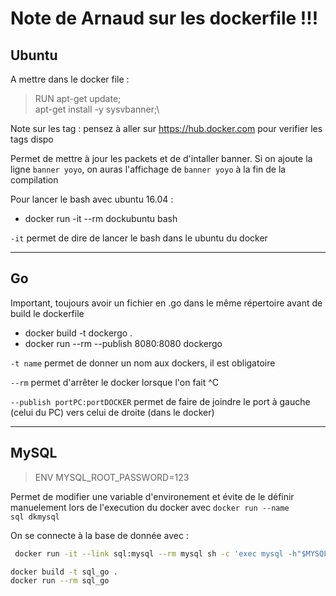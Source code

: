 Note de Arnaud sur les dockerfile !!!
===================================

## Ubuntu

A mettre dans le docker file : 

>RUN apt-get update;\
apt-get install -y sysvbanner;\

Note sur les tag : pensez à aller sur https://hub.docker.com pour verifier les tags dispo 

Permet de mettre à jour les packets et de d'intaller banner.
Si on ajoute la ligne <code>banner yoyo</code>, on auras l'affichage de <code>banner yoyo</code> à la fin de la compilation

Pour lancer le bash avec ubuntu 16.04 :

* docker run -it --rm dockubuntu bash

<code>-it</code> permet de dire de lancer le bash dans le ubuntu du docker

------------------------------------
## Go
Important, toujours avoir un fichier en .go dans le même répertoire avant de build le dockerfile 

* docker build -t dockergo  .
* docker run --rm --publish 8080:8080 dockergo

<code>-t name</code> permet de donner un nom aux dockers, il est obligatoire

<code>--rm</code> permet d'arrêter le docker lorsque l'on fait ^C

<code>--publish portPC:portDOCKER</code> permet de faire de joindre le port à gauche (celui du PC) vers celui de droite (dans le docker)

----------------------------------------

## MySQL

>ENV MYSQL_ROOT_PASSWORD=123

Permet de modifier une variable d'environement et évite de le définir manuelement lors de l'execution du docker avec <code>docker run --name sql dkmysql</code>

On se connecte à la base de donnée avec :
```bash 
 docker run -it --link sql:mysql --rm mysql sh -c 'exec mysql -h"$MYSQL_PORT_3306_TCP_ADDR" -P"$MYSQL_PORT_3306_TCP_PORT" -uroot -p"$MYSQL_ENV_MYSQL_ROOT_PASSWORD"'</code>
```

```bash
docker build -t sql_go .
docker run --rm sql_go
```